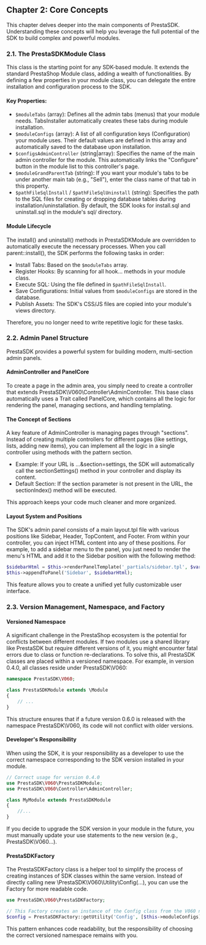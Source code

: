 ## Chapter 2: Core Concepts
This chapter delves deeper into the main components of PrestaSDK. Understanding these concepts will help you leverage the full potential of the SDK to build complex and powerful modules.
### 2.1. The PrestaSDKModule Class
This class is the starting point for any SDK-based module. It extends the standard PrestaShop Module class, adding a wealth of functionalities. By defining a few properties in your module class, you can delegate the entire installation and configuration process to the SDK.
#### Key Properties:

- `$moduleTabs` (array): Defines all the admin tabs (menus) that your module needs. TabsInstaller automatically creates these tabs during module installation.
- `$moduleConfigs` (array): A list of all configuration keys (Configuration) your module uses. Their default values are defined in this array and automatically saved to the database upon installation.
- `$configsAdminController` (string|array): Specifies the name of the main admin controller for the module. This automatically links the "Configure" button in the module list to this controller's page.
- `$moduleGrandParentTab` (string): If you want your module's tabs to be under another main tab (e.g., "Sell"), enter the class name of that tab in this property.
- `$pathFileSqlInstall` / `$pathFileSqlUninstall` (string): Specifies the path to the SQL files for creating or dropping database tables during installation/uninstallation. By default, the SDK looks for install.sql and uninstall.sql in the module's sql/ directory.
#### Module Lifecycle
The install() and uninstall() methods in PrestaSDKModule are overridden to automatically execute the necessary processes. When you call parent::install(), the SDK performs the following tasks in order:

- Install Tabs: Based on the `$moduleTabs` array.
- Register Hooks: By scanning for all hook... methods in your module class.
- Execute SQL: Using the file defined in `$pathFileSqlInstall`.
- Save Configurations: Initial values from `$moduleConfigs` are stored in the database.
- Publish Assets: The SDK's CSS/JS files are copied into your module's views directory.

Therefore, you no longer need to write repetitive logic for these tasks.
### 2.2. Admin Panel Structure
PrestaSDK provides a powerful system for building modern, multi-section admin panels.
#### AdminController and PanelCore
To create a page in the admin area, you simply need to create a controller that extends PrestaSDK\V060\Controller\AdminController. This base class automatically uses a Trait called PanelCore, which contains all the logic for rendering the panel, managing sections, and handling templating.
#### The Concept of Sections
A key feature of AdminController is managing pages through "sections". Instead of creating multiple controllers for different pages (like settings, lists, adding new items), you can implement all the logic in a single controller using methods with the pattern section<Name>.
- Example: If your URL is ...&section=settings, the SDK will automatically call the sectionSettings() method in your controller and display its content.
- Default Section: If the section parameter is not present in the URL, the sectionIndex() method will be executed.

This approach keeps your code much cleaner and more organized.
#### Layout System and Positions
The SDK's admin panel consists of a main layout.tpl file with various positions like Sidebar, Header, TopContent, and Footer. From within your controller, you can inject HTML content into any of these positions.
For example, to add a sidebar menu to the panel, you just need to render the menu's HTML and add it to the Sidebar position with the following method:

```php
$sidebarHtml = $this->renderPanelTemplate('_partials/sidebar.tpl', $vars);
$this->appendToPanel('Sidebar', $sidebarHtml);
```

This feature allows you to create a unified yet fully customizable user interface.
### 2.3. Version Management, Namespace, and Factory
#### Versioned Namespace
A significant challenge in the PrestaShop ecosystem is the potential for conflicts between different modules. If two modules use a shared library like PrestaSDK but require different versions of it, you might encounter fatal errors due to class or function re-declarations.
To solve this, all PrestaSDK classes are placed within a versioned namespace. For example, in version 0.4.0, all classes reside under PrestaSDK\V060:

```php
namespace PrestaSDK\V060;

class PrestaSDKModule extends \Module
{
    // ...
}
```

This structure ensures that if a future version 0.6.0 is released with the namespace PrestaSDK\V060, its code will not conflict with older versions.
#### Developer's Responsibility
When using the SDK, it is your responsibility as a developer to use the correct namespace corresponding to the SDK version installed in your module.

```php
// Correct usage for version 0.4.0
use PrestaSDK\V060\PrestaSDKModule;
use PrestaSDK\V060\Controller\AdminController;

class MyModule extends PrestaSDKModule 
{
    //...
}
```

If you decide to upgrade the SDK version in your module in the future, you must manually update your use statements to the new version (e.g., PrestaSDK\V060\...).
#### PrestaSDKFactory
The PrestaSDKFactory class is a helper tool to simplify the process of creating instances of SDK classes within the same version. Instead of directly calling new \PrestaSDK\V060\Utility\Config(...), you can use the Factory for more readable code.

```php
use PrestaSDK\V060\PrestaSDKFactory;

// This Factory creates an instance of the Config class from the V060 namespace
$config = PrestaSDKFactory::getUtility('Config', [$this->moduleConfigs]);
```

This pattern enhances code readability, but the responsibility of choosing the correct versioned namespace remains with you.

